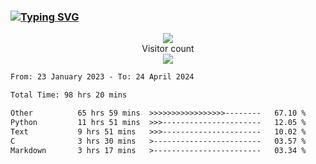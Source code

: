 ### <a href="https://git.io/typing-svg"><img src="https://readme-typing-svg.herokuapp.com?font=Fira+Code&pause=1000&width=435&lines=+Hi+%F0%9F%91%8B+There+is+Chenghow" alt="Typing SVG" /></a>
<p align="center"> 
  <img src="https://github-readme-stats.vercel.app/api?username=chenghow&show_icons=true"><br>
  Visitor count<br>
  <img src="https://profile-counter.glitch.me/chenghow/count.svg">
</p>

<!--START_SECTION:waka-->

```txt
From: 23 January 2023 - To: 24 April 2024

Total Time: 98 hrs 20 mins

Other          65 hrs 59 mins  >>>>>>>>>>>>>>>>>--------   67.10 %
Python         11 hrs 51 mins  >>>----------------------   12.05 %
Text           9 hrs 51 mins   >>>----------------------   10.02 %
C              3 hrs 30 mins   >------------------------   03.57 %
Markdown       3 hrs 17 mins   >------------------------   03.34 %
```

<!--END_SECTION:waka-->
